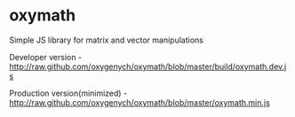 oxymath
=======

Simple JS library for matrix and vector manipulations

Developer version - http://raw.github.com/oxygenych/oxymath/blob/master/build/oxymath.dev.js

Production version(minimized) - http://raw.github.com/oxygenych/oxymath/blob/master/oxymath.min.js
